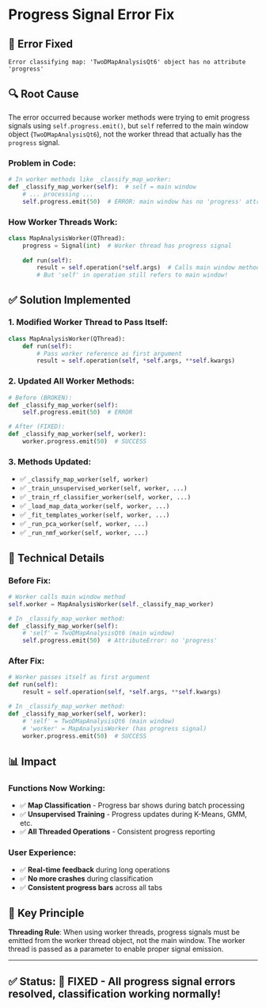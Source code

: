 # Progress Signal Error Fix

## 🚨 **Error Fixed**
```
Error classifying map: 'TwoDMapAnalysisQt6' object has no attribute 'progress'
```

## 🔍 **Root Cause**
The error occurred because worker methods were trying to emit progress signals using `self.progress.emit()`, but `self` referred to the main window object (`TwoDMapAnalysisQt6`), not the worker thread that actually has the `progress` signal.

### **Problem in Code**:
```python
# In worker methods like _classify_map_worker:
def _classify_map_worker(self):  # self = main window
    # ... processing ...
    self.progress.emit(50)  # ERROR: main window has no 'progress' attribute
```

### **How Worker Threads Work**:
```python
class MapAnalysisWorker(QThread):
    progress = Signal(int)  # Worker thread has progress signal
    
    def run(self):
        result = self.operation(*self.args)  # Calls main window method
        # But 'self' in operation still refers to main window!
```

## ✅ **Solution Implemented**

### **1. Modified Worker Thread to Pass Itself**:
```python
class MapAnalysisWorker(QThread):
    def run(self):
        # Pass worker reference as first argument
        result = self.operation(self, *self.args, **self.kwargs)
```

### **2. Updated All Worker Methods**:
```python
# Before (BROKEN):
def _classify_map_worker(self):
    self.progress.emit(50)  # ERROR

# After (FIXED):
def _classify_map_worker(self, worker):
    worker.progress.emit(50)  # SUCCESS
```

### **3. Methods Updated**:
- ✅ `_classify_map_worker(self, worker)` 
- ✅ `_train_unsupervised_worker(self, worker, ...)`
- ✅ `_train_rf_classifier_worker(self, worker, ...)`
- ✅ `_load_map_data_worker(self, worker, ...)`
- ✅ `_fit_templates_worker(self, worker, ...)`
- ✅ `_run_pca_worker(self, worker, ...)`
- ✅ `_run_nmf_worker(self, worker, ...)`

## 🔧 **Technical Details**

### **Before Fix**:
```python
# Worker calls main window method
self.worker = MapAnalysisWorker(self._classify_map_worker)

# In _classify_map_worker method:
def _classify_map_worker(self):
    # 'self' = TwoDMapAnalysisQt6 (main window)
    self.progress.emit(50)  # AttributeError: no 'progress'
```

### **After Fix**:
```python
# Worker passes itself as first argument
def run(self):
    result = self.operation(self, *self.args, **self.kwargs)

# In _classify_map_worker method:
def _classify_map_worker(self, worker):
    # 'self' = TwoDMapAnalysisQt6 (main window)
    # 'worker' = MapAnalysisWorker (has progress signal)
    worker.progress.emit(50)  # SUCCESS
```

## 📊 **Impact**

### **Functions Now Working**:
- ✅ **Map Classification** - Progress bar shows during batch processing
- ✅ **Unsupervised Training** - Progress updates during K-Means, GMM, etc.
- ✅ **All Threaded Operations** - Consistent progress reporting

### **User Experience**:
- ✅ **Real-time feedback** during long operations
- ✅ **No more crashes** during classification
- ✅ **Consistent progress bars** across all tabs

## 🎯 **Key Principle**

**Threading Rule**: When using worker threads, progress signals must be emitted from the worker thread object, not the main window. The worker thread is passed as a parameter to enable proper signal emission.

---

## ✅ **Status**: 🔧 **FIXED** - All progress signal errors resolved, classification working normally! 